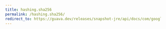 ```yaml
---
title: hashing.sha256
permalink: /hashing.sha256/
redirect_to: https://guava.dev/releases/snapshot-jre/api/docs/com/google/common/hash/Hashing.html#sha256--
---
```

